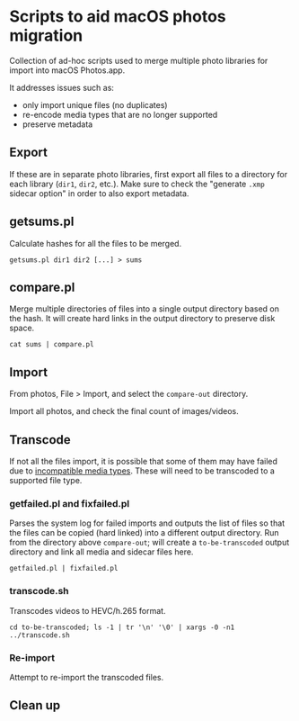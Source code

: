 # Scripts to aid macOS photos migration

Collection of ad-hoc scripts used to merge multiple photo libraries for
import into macOS Photos.app.

It addresses issues such as:

- only import unique files (no duplicates)
- re-encode media types that are no longer supported
- preserve metadata

## Export

If these are in separate photo libraries, first export all files
to a directory for each library (`dir1`, `dir2`, etc.).  Make
sure to check the "generate `.xmp` sidecar option" in order to
also export metadata.

## getsums.pl

Calculate hashes for all the files to be merged.

    getsums.pl dir1 dir2 [...] > sums

## compare.pl

Merge multiple directories of files into a single output directory
based on the hash.  It will create hard links in the output directory
to preserve disk space.

    cat sums | compare.pl

## Import

From photos, File > Import, and select the `compare-out` directory.

Import all photos, and check the final count of images/videos.

## Transcode

If not all the files import, it is possible that some
of them may have failed due to [incompatible media
types](https://support.apple.com/en-us/HT209029).  These will need to be
transcoded to a supported file type.

### getfailed.pl and fixfailed.pl

Parses the system log for failed imports and outputs the list of files
so that the files can be copied (hard linked) into a different output
directory.  Run from the directory above `compare-out`; will create a
`to-be-transcoded` output directory and link all media and sidecar
files here.

    getfailed.pl | fixfailed.pl

### transcode.sh

Transcodes videos to HEVC/h.265 format.

    cd to-be-transcoded; ls -1 | tr '\n' '\0' | xargs -0 -n1 ../transcode.sh

### Re-import

Attempt to re-import the transcoded files.

## Clean up
